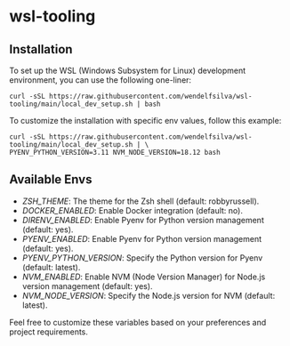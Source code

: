 # wsl-tooling

## Installation

To set up the WSL (Windows Subsystem for Linux) development environment, you can use the following one-liner:

```shell
curl -sSL https://raw.githubusercontent.com/wendelfsilva/wsl-tooling/main/local_dev_setup.sh | bash
```

To customize the installation with specific env values, follow this example:

```shell
curl -sSL https://raw.githubusercontent.com/wendelfsilva/wsl-tooling/main/local_dev_setup.sh | \
PYENV_PYTHON_VERSION=3.11 NVM_NODE_VERSION=18.12 bash
```

## Available Envs

- *ZSH_THEME*: The theme for the Zsh shell (default: robbyrussell).
- *DOCKER_ENABLED*: Enable Docker integration (default: no).
- *DIRENV_ENABLED*: Enable Pyenv for Python version management (default: yes).
- *PYENV_ENABLED*: Enable Pyenv for Python version management (default: yes).
- *PYENV_PYTHON_VERSION*: Specify the Python version for Pyenv (default: latest).
- *NVM_ENABLED*: Enable NVM (Node Version Manager) for Node.js version management (default: yes).
- *NVM_NODE_VERSION*: Specify the Node.js version for NVM (default: latest).

Feel free to customize these variables based on your preferences and project requirements.
